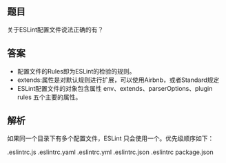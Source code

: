 ## 题目
关于ESLint配置文件说法正确的有？

## 答案
* 配置文件的Rules即为ESLint的检验的规则。
* extends:属性是对默认规则进行扩展，可以使用Airbnb，或者Standard规定
* ESLint配置文件的对象包含属性 env、extends、parserOptions、plugin rules 五个主要的属性。

## 解析
如果同一个目录下有多个配置文件，ESLint 只会使用一个。优先级顺序如下：

.eslintrc.js
.eslintrc.yaml
.eslintrc.yml
.eslintrc.json
.eslintrc 
package.json